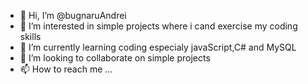 - 👋 Hi, I’m @bugnaruAndrei
- 👀 I’m interested in simple projects where i cand exercise my coding skills 
- 🌱 I’m currently learning coding especialy javaScript,C# and MySQL
- 💞️ I’m looking to collaborate on simple projects 
- 📫 How to reach me ... 

<!---
bugnaruAndrei/bugnaruAndrei is a ✨ special ✨ repository because its `README.md` (this file) appears on your GitHub profile.
You can click the Preview link to take a look at your changes.
--->
